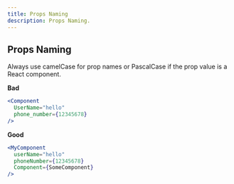 ```yaml
---
title: Props Naming
description: Props Naming.
---
```



## Props Naming

Always use camelCase for prop names or PascalCase if the prop value is a React component.

**Bad**
```jsx
<Component
  UserName="hello"
  phone_number={12345678}
/>
```

**Good**
```jsx
<MyComponent
  userName="hello"
  phoneNumber={12345678}
  Component={SomeComponent}
/>

```
